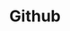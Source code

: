 ---
link: "https://github.com/tywayne"
title: Github
layout: null
permalink: null
order: 6
external: true
type: social
visible: true
---